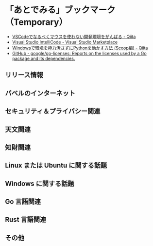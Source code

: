 # 「あとでみる」ブックマーク（Temporary）

- [VSCodeでなるべくマウスを使わない開発環境をがんばる - Qiita](https://qiita.com/y-tsutsu/items/cfe89c0168f40a8fb353)
- [Visual Studio IntelliCode - Visual Studio Marketplace](https://marketplace.visualstudio.com/items?itemName=VisualStudioExptTeam.vscodeintellicode)
- [Windowsで環境を極力汚さずにPythonを動かす方法 (Scoop編) - Qiita](https://qiita.com/rhene/items/a5616857981293d06940)
- [GitHub - google/go-licenses: Reports on the licenses used by a Go package and its dependencies.](https://github.com/google/go-licenses)

## リリース情報


## バベルのインターネット


## セキュリティ＆プライバシー関連


## 天文関連


## 知財関連


## Linux または Ubuntu に関する話題


## Windows に関する話題


## Go 言語関連


## Rust 言語関連


## その他


<!-- eof -->
